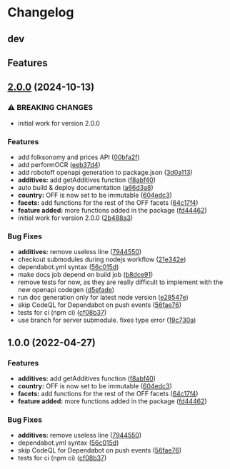 # Changelog

## dev

## Features

## [2.0.0](https://github.com/bengeois/openfoodfacts-nodejs/compare/v1.0.0...v2.0.0) (2024-10-13)


### ⚠ BREAKING CHANGES

* initial work for version 2.0.0

### Features

* add folksonomy and prices API ([00bfa2f](https://github.com/bengeois/openfoodfacts-nodejs/commit/00bfa2f90d99f2828aa467188ae18168271a9a1f))
* add performOCR ([eeb37d4](https://github.com/bengeois/openfoodfacts-nodejs/commit/eeb37d44aaadd17df7ac7fbc3e5d6ee4b765be54))
* add robotoff openapi generation to package.json ([3d0a113](https://github.com/bengeois/openfoodfacts-nodejs/commit/3d0a113a630ba8795a5cd8b9b8e74f0f3f0b5318))
* **additives:** add getAdditives function ([f8abf40](https://github.com/bengeois/openfoodfacts-nodejs/commit/f8abf40e0f083a81624fcd4f875bb77c157071fe))
* auto build & deploy documentation ([a66d3a8](https://github.com/bengeois/openfoodfacts-nodejs/commit/a66d3a8b9f2dd7bfac060dbf5ba1d5461e4b14aa))
* **country:** OFF is now set to be immutable ([604edc3](https://github.com/bengeois/openfoodfacts-nodejs/commit/604edc34a26ced68032687e21f8f0d05be6d6ade))
* **facets:** add functions for the rest of the OFF facets ([64c17f4](https://github.com/bengeois/openfoodfacts-nodejs/commit/64c17f43e942bbc3eaa70c5aac15003ac67354e3))
* **feature added:** more functions added in the package ([fd44462](https://github.com/bengeois/openfoodfacts-nodejs/commit/fd44462d6d58d8e497eb3b031a63f5be6355b39d))
* initial work for version 2.0.0 ([2b488a3](https://github.com/bengeois/openfoodfacts-nodejs/commit/2b488a36dc7bfb7326dfbb59b83e0393fd31f84b))


### Bug Fixes

* **additives:** remove useless line ([7944550](https://github.com/bengeois/openfoodfacts-nodejs/commit/7944550e45ab50603c5e6db9e08ec88642f0fb6f))
* checkout submodules during nodejs workflow ([21e342e](https://github.com/bengeois/openfoodfacts-nodejs/commit/21e342e472f071616db797662eead7801216f3dc))
* dependabot.yml syntax ([56c015d](https://github.com/bengeois/openfoodfacts-nodejs/commit/56c015d61b6067f082072bbe9f021414b26d1b37))
* make docs job depend on build job ([b8dce91](https://github.com/bengeois/openfoodfacts-nodejs/commit/b8dce914a664a93c115297efc66edf8b8eb7af0f))
* remove tests for now, as they are really difficult to implement with the new openapi codegen ([d5efade](https://github.com/bengeois/openfoodfacts-nodejs/commit/d5efade6a74fe56307c8d278183cb3d3201bbab3))
* run doc generation only for latest node version ([e28547e](https://github.com/bengeois/openfoodfacts-nodejs/commit/e28547ecec0f96370aa998e48d97d4e545f47a5e))
* skip CodeQL for Dependabot on push events ([56fae76](https://github.com/bengeois/openfoodfacts-nodejs/commit/56fae76222ef1d0f11b6013f147819910aae367d))
* tests for ci (npm ci) ([cf08b37](https://github.com/bengeois/openfoodfacts-nodejs/commit/cf08b37beea9d7823c02e8b468b9c0308b17ebf9))
* use branch for server submodule. fixes type error ([19c730a](https://github.com/bengeois/openfoodfacts-nodejs/commit/19c730ab353e4128caaa9fe48906eea3e163ebd3))

## 1.0.0 (2022-04-27)

### Features

- **additives:** add getAdditives function ([f8abf40](https://github.com/openfoodfacts/openfoodfacts-nodejs/commit/f8abf40e0f083a81624fcd4f875bb77c157071fe))
- **country:** OFF is now set to be immutable ([604edc3](https://github.com/openfoodfacts/openfoodfacts-nodejs/commit/604edc34a26ced68032687e21f8f0d05be6d6ade))
- **facets:** add functions for the rest of the OFF facets ([64c17f4](https://github.com/openfoodfacts/openfoodfacts-nodejs/commit/64c17f43e942bbc3eaa70c5aac15003ac67354e3))
- **feature added:** more functions added in the package ([fd44462](https://github.com/openfoodfacts/openfoodfacts-nodejs/commit/fd44462d6d58d8e497eb3b031a63f5be6355b39d))

### Bug Fixes

- **additives:** remove useless line ([7944550](https://github.com/openfoodfacts/openfoodfacts-nodejs/commit/7944550e45ab50603c5e6db9e08ec88642f0fb6f))
- dependabot.yml syntax ([56c015d](https://github.com/openfoodfacts/openfoodfacts-nodejs/commit/56c015d61b6067f082072bbe9f021414b26d1b37))
- skip CodeQL for Dependabot on push events ([56fae76](https://github.com/openfoodfacts/openfoodfacts-nodejs/commit/56fae76222ef1d0f11b6013f147819910aae367d))
- tests for ci (npm ci) ([cf08b37](https://github.com/openfoodfacts/openfoodfacts-nodejs/commit/cf08b37beea9d7823c02e8b468b9c0308b17ebf9))
